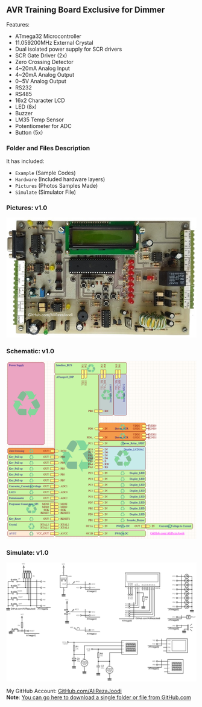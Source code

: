 ## AVR Training Board Exclusive for Dimmer

Features:
- ATmega32 Microcontroller 
- 11.059200MHz External Crystal
- Dual isolated power supply for SCR drivers
- SCR Gate Driver (2x)
- Zero Crossing Detector
- 4~20mA Analog Input
- 4~20mA Analog Output
- 0~5V Analog Output
- RS232
- RS485
- 16x2 Character LCD
- LED (8x)
- Buzzer
- LM35 Temp Sensor
- Potentiometer for ADC
- Button (5x)

### Folder and Files Description
It has included:
- `Example` (Sample Codes)
- `Hardware` (Included hardware layers)
- `Pictures` (Photos Samples Made)
- `Simulate` (Simulator File)

### Pictures: v1.0
![](Pictures/v1.0.jpg)

### Schematic: v1.0
![](Hardware/Main.png)

### Simulate: v1.0
![](Simulate/v1.0.png)

My GitHub Account: [GitHub.com/AliRezaJoodi](https://github.com/AliRezaJoodi)  
**Note**: [You can go here to download a single folder or file from GitHub.com](https://minhaskamal.github.io/DownGit/#/home)
